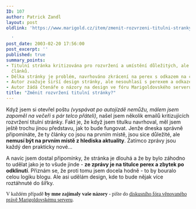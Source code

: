 ```yaml
---
ID: 107
author: Patrick Zandl
layout: post
oldlink: 'https://www.marigold.cz/item/zmenit-rozvrzeni-titulni-stranky

  '
post_date: 2003-02-20 17:56:00
post_excerpt: ''
published: true
summary_points:
- Titulní stránka kritizována pro rozvržení a umístění důležitých, ale neaktuálních
  článků.
- Délka stránky je problém, navrhováno zkrácení na perex s odkazem na článek.
- Autor zvažuje širší design stránky, ale nesouhlasí s perexem a odkazem.
- Autor žádá čtenáře o názory na design ve fóru Marigoldovského serveru.
title: "Změnit rozvržení titulní stránky?"
---
```


<p>
Když jsem si otevřel poštu<EM> (vyspávat po autojízdě nemůžu, málem jsem zapoměl na večeři s pár telco přáteli)</EM>, našel jsem několik emailů kritizujících rozvržení titulní stránky. Fakt je, že když jsem titulku navrhoval, měl jsem ještě trochu jinou představu, jak to bude fungovat. Jenže dneska správně připomínáte, že ty články co jsou na prvním místě, jsou sice důležité, ale <STRONG>nemusí být na prvním místě z hlediska aktuality</STRONG>. Zatímco zprávy jsou každý den prakticky nové... </p>

<p>
A navíc jsem dostal připomínky, že stránka je dlouhá a že by bylo záhodno to udělat jako je to všude jinde - <STRONG>ze zprávy je na titulce perex a zbytek po odklinutí</STRONG>. Přiznám se, že proti tomu jsem docela hodně - to by bouralo celou logiku blogu. Ale asi udělám design, kde to bude nějak více roztáhnuté do šířky. </p>

<p>
<FONT face=Times>V každém případě <STRONG>by mne zajímaly vaše názory</STRONG> - pište do <A href="#" target=_blank>diskusního fóra věnovaného právě Marigoldovskému serveru</A>. </FONT></p>